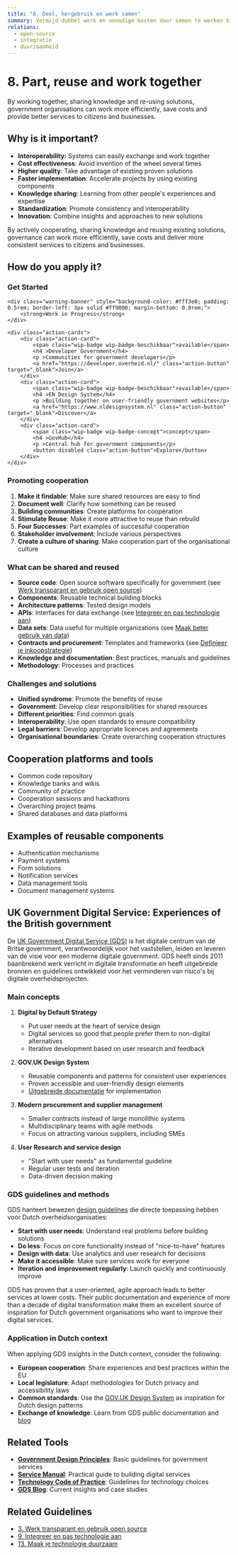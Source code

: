 ```yaml
---
title: "8. Deel, hergebruik en werk samen"
summary: Vermijd dubbel werk en onnodige kosten door samen te werken binnen de overheid en door technologie te delen en te hergebruiken.
relations:
  - open-source
  - integratie
  - duurzaamheid
---
```


# 8. Part, reuse and work together

By working together, sharing knowledge and re-using solutions, government organisations can work more efficiently, save costs and provide better services to citizens and businesses.

## Why is it important?

- **Interoperability:** Systems can easily exchange and work together
- **Cost effectiveness**: Avoid invention of the wheel several times
- **Higher quality**: Take advantage of existing proven solutions
- **Faster implementation**: Accelerate projects by using existing components
- **Knowledge sharing**: Learning from other people's experiences and expertise
- **Standardization**: Promote consistency and interoperability
- **Innovation**: Combine insights and approaches to new solutions

By actively cooperating, sharing knowledge and reusing existing solutions, governance can work more efficiently, save costs and deliver more consistent services to citizens and businesses.

## How do you apply it?

<div class="direct-aan-de-slag">
    <h3>Get Started</h3>

    <div class="warning-banner" style="background-color: #fff3e0; padding: 0.5rem; border-left: 3px solid #ff9800; margin-bottom: 0.8rem;">
        <strong>Work in Progress</strong>
    </div>

    <div class="action-cards">
        <div class="action-card">
            <span class="wip-badge wip-badge-beschikbaar">available</span>
            <h4 >Developer Government</h4>
            <p >Communities for government developers</p>
            <a href="https://developer.overheid.nl/" class="action-button" target="_blank">Join</a>
        </div>
        <div class="action-card">
            <span class="wip-badge wip-badge-beschikbaar">available</span>
            <h4 >EN Design System</h4>
            <p >Building together on user-friendly government websites</p>
            <a href="https://www.nldesignsystem.nl" class="action-button" target="_blank">Discover</a>
        </div>
        <div class="action-card">
            <span class="wip-badge wip-badge-concept">concept</span>
            <h4 >GovHub</h4>
            <p >Central hub for government components</p>
            <button disabled class="action-button">Explore</button>
        </div>
    </div>
</div>

### Promoting cooperation

1. **Make it findable**: Make sure shared resources are easy to find
2. **Document well**: Clarify how something can be reused
3. **Building communities**: Create platforms for cooperation
4. **Stimulate Reuse**: Make it more attractive to reuse than rebuild
5. **Four Successes**: Part examples of successful cooperation
6. **Stakeholder involvement**: Include various perspectives
7. **Create a culture of sharing**: Make cooperation part of the organisational culture

### What can be shared and reused

- **Source code**: Open source software specifically for government (see [Werk transparant en gebruik open source](../open-source/index.md))
- **Components**: Reusable technical building blocks
- **Architecture patterns**: Tested design models
- **APIs**: Interfaces for data exchange (see [Integreer en pas technologie aan](../integratie/index.md))
- **Data sets**: Data useful for multiple organizations (see [Maak beter gebruik van data](../data/index.md))
- **Contracts and procurement**: Templates and frameworks (see [Definieer je inkoopstrategie](../inkoop/index.md))
- **Knowledge and documentation**: Best practices, manuals and guidelines
- **Methodology**: Processes and practices

### Challenges and solutions

- **Unified syndrome**: Promote the benefits of reuse
- **Government**: Develop clear responsibilities for shared resources
- **Different priorities**: Find common goals
- **Interoperability**: Use open standards to ensure compatibility
- **Legal barriers**: Develop appropriate licences and agreements
- **Organisational boundaries**: Create overarching cooperation structures

## Cooperation platforms and tools

- Common code repository
- Knowledge banks and wikis
- Community of practice
- Cooperation sessions and hackathons
- Overarching project teams
- Shared databases and data platforms

## Examples of reusable components

- Authentication mechanisms
- Payment systems
- Form solutions
- Notification services
- Data management tools
- Document management systems

## UK Government Digital Service: Experiences of the British government

De [UK Government Digital Service (GDS)](https://www.gov.uk/government/organisations/government-digital-service) is het digitale centrum van de Britse government, verantwoordelijk voor het vaststellen, leiden en leveren van de visie voor een moderne digitale government. GDS heeft sinds 2011 baanbrekend werk verricht in digitale transformatie en heeft uitgebreide bronnen en guidelines ontwikkeld voor het verminderen van risico's bij digitale overheidsprojecten.

### Main concepts

1. **Digital by Default Strategy**

    - Put user needs at the heart of service design
    - Digital services so good that people prefer them to non-digital alternatives
    - Iterative development based on user research and feedback

2. **GOV.UK Design System**

    - Reusable components and patterns for consistent user experiences
    - Proven accessible and user-friendly design elements
    - [Uitgebreide documentatie](https://design-system.service.gov.uk/) for implementation

3. **Modern procurement and supplier management**

    - Smaller contracts instead of large monolithic systems
    - Multidisciplinary teams with agile methods
    - Focus on attracting various suppliers, including SMEs

4. **User Research and service design**

    - "Start with user needs" as fundamental guideline
    - Regular user tests and iteration
    - Data-driven decision making

### GDS guidelines and methods

GDS hanteert bewezen [design guidelines](https://www.gov.uk/guidance/government-design-principles) die directe toepassing hebben voor Dutch overheidsorganisaties:

- **Start with user needs**: Understand real problems before building solutions
- **Do less**: Focus on core functionality instead of "nice-to-have" features
- **Design with data**: Use analytics and user research for decisions
- **Make it accessible**: Make sure services work for everyone
- **Iteration and improvement regularly**: Launch quickly and continuously improve

GDS has proven that a user-oriented, agile approach leads to better services at lower costs. Their public documentation and experience of more than a decade of digital transformation make them an excellent source of inspiration for Dutch government organisations who want to improve their digital services.

### Application in Dutch context

When applying GDS insights in the Dutch context, consider the following:

- **European cooperation**: Share experiences and best practices within the EU
- **Local legislature**: Adapt methodologies for Dutch privacy and accessibility laws
- **Common standards**: Use the [GOV.UK Design System](https://design-system.service.gov.uk/) as inspiration for Dutch design patterns
- **Exchange of knowledge**: Learn from GDS public documentation and [blog](https://gds.blog.gov.uk/)

## Related Tools

- **[Government Design Principles](https://www.gov.uk/guidance/government-design-principles)**: Basic guidelines for government services
- **[Service Manual](https://www.gov.uk/service-manual)**: Practical guide to building digital services
- **[Technology Code of Practice](https://www.gov.uk/guidance/the-technology-code-of-practice)**: Guidelines for technology choices
- **[GDS Blog](https://gds.blog.gov.uk/)**: Current insights and case studies

## Related Guidelines

- [3. Werk transparant en gebruik open source](../open-source/index.md)
- [9. Integreer en pas technologie aan](../integratie/index.md)
- [13. Maak je technologie duurzaam](../duurzaamheid/index.md)

